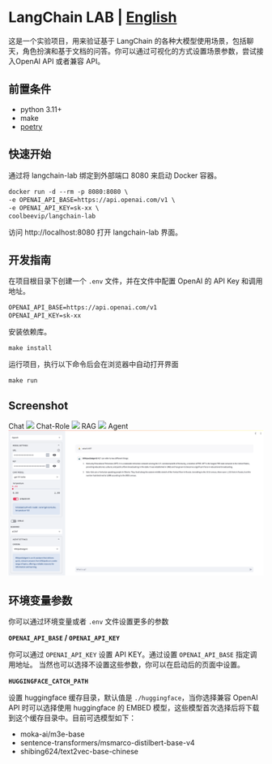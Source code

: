 # LangChain LAB | [English](README.md)

这是一个实验项目，用来验证基于 LangChain 的各种大模型使用场景，包括聊天，角色扮演和基于文档的问答。你可以通过可视化的方式设置场景参数，尝试接入OpenAI API 或者兼容 API。

## 前置条件

* python 3.11+
* make
* [poetry](https://python-poetry.org/docs/#installation)

## 快速开始

通过将  langchain-lab 绑定到外部端口 8080 来启动 Docker 容器。

```shell
docker run -d --rm -p 8080:8080 \
-e OPENAI_API_BASE=https://api.openai.com/v1 \
-e OPENAI_API_KEY=sk-xx \
coolbeevip/langchain-lab
```
访问 http://localhost:8080 打开 langchain-lab 界面。

## 开发指南

在项目根目录下创建一个 `.env` 文件，并在文件中配置 OpenAI 的 API Key 和调用地址。

```text
OPENAI_API_BASE=https://api.openai.com/v1
OPENAI_API_KEY=sk-xx
```

安装依赖库。

```shell
make install
```

运行项目，执行以下命令后会在浏览器中自动打开界面

```shell
make run
```

## Screenshot

Chat
![](docs/image-chat.png)
Chat-Role
![](docs/image-player.png)
RAG
![](docs/image-doc.png)
Agent
![](docs/image-agent.png)

## 环境变量参数

你可以通过环境变量或者 `.env` 文件设置更多的参数

**`OPENAI_API_BASE` / `OPENAI_API_KEY`**

你可以通过 `OPENAI_API_KEY` 设置 API KEY。通过设置 `OPENAI_API_BASE` 指定调用地址。 当然也可以选择不设置这些参数，你可以在启动后的页面中设置。

**`HUGGINGFACE_CATCH_PATH`**

设置 huggingface 缓存目录，默认值是 `./huggingface`，当你选择兼容 OpenAI API 时可以选择使用 huggingface 的 EMBED 模型，这些模型首次选择后将下载到这个缓存目录中。目前可选模型如下：

* moka-ai/m3e-base
* sentence-transformers/msmarco-distilbert-base-v4
* shibing624/text2vec-base-chinese
